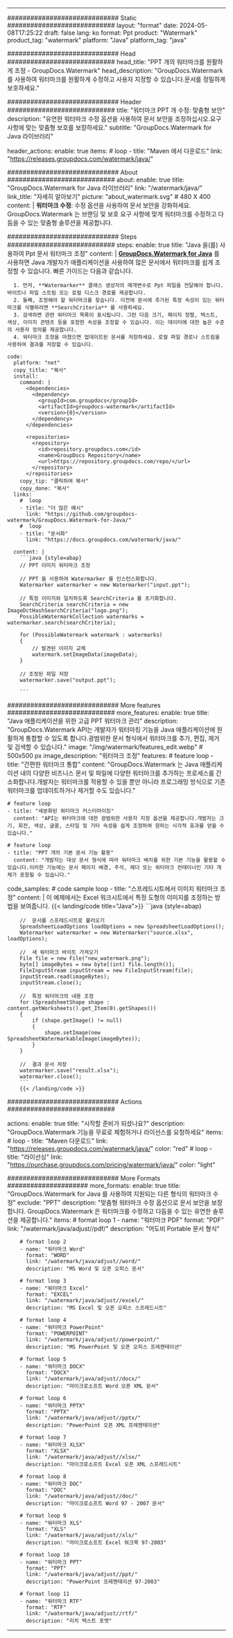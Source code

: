 
---
############################# Static ############################
layout: "format"
date:  2024-05-08T17:25:22
draft: false
lang: ko
format: Ppt
product: "Watermark"
product_tag: "watermark"
platform: "Java"
platform_tag: "java"

############################# Head ############################
head_title: "PPT 개의 워터마크를 원활하게 조정 - GroupDocs.Watermark"
head_description: "GroupDocs.Watermark 를 사용하여 워터마크를 원활하게 수정하고 사용자 지정할 수 있습니다.문서를 정밀하게 보호하세요."

############################# Header ############################
title: "워터마크 PPT 개 수정: 맞춤형 보안" 
description: "유연한 워터마크 수정 옵션을 사용하여 문서 보안을 조정하십시오.요구 사항에 맞는 맞춤형 보호를 보장하세요."
subtitle: "GroupDocs.Watermark for Java 라이브러리" 

header_actions:
  enable: true
  items:
    #  loop
    - title: "Maven 에서 다운로드"
      link: "https://releases.groupdocs.com/watermark/java/"
      
############################# About ############################
about:
    enable: true
    title: "GroupDocs.Watermark for Java 라이브러리"
    link: "/watermark/java/"
    link_title: "자세히 알아보기"
    picture: "about_watermark.svg" # 480 X 400
    content: |
       **워터마크 수정**: 수정 옵션을 사용하여 문서 보안을 강화하세요. GroupDocs.Watermark 는 브랜딩 및 보호 요구 사항에 맞게 워터마크를 수정하고 다듬을 수 있는 맞춤형 솔루션을 제공합니다.

############################# Steps ############################
steps:
    enable: true
    title: "Java 을(를) 사용하여 Ppt 문서 워터마크 조정"
    content: |
      **[GroupDocs.Watermark for Java](https://products.groupdocs.com/watermark/java/)** 를 사용하면 Java 개발자가 애플리케이션을 사용하여 많은 문서에서 워터마크를 쉽게 조정할 수 있습니다. 빠른 가이드는 다음과 같습니다.
      
      1. 먼저, **Watermarker** 클래스 생성자의 매개변수로 Ppt 파일을 전달해야 합니다. 바이트나 파일 스트림 또는 로컬 디스크 경로를 제공합니다.
      2. 둘째, 조정해야 할 워터마크를 찾습니다. 이전에 문서에 추가된 특정 속성이 있는 워터마크를 식별하려면 **SearchCriteria** 를 사용하세요.
      3. 검색하면 관련 워터마크 목록이 표시됩니다. 그런 다음 크기, 페이지 정렬, 텍스트, 색상, 이미지 콘텐츠 등을 포함한 속성을 조정할 수 있습니다. 이는 데이터에 대한 높은 수준의 사용자 정의를 제공합니다.
      4. 워터마크 조정을 마쳤으면 업데이트된 문서를 저장하세요. 로컬 파일 경로나 스트림을 사용하여 결과를 저장할 수 있습니다.
   
    code:
      platform: "net"
      copy_title: "복사"
      install:
        command: |
          <dependencies>
            <dependency>
              <groupId>com.groupdocs</groupId>
              <artifactId>groupdocs-watermark</artifactId>
              <version>{0}</version>
            </dependency>
          </dependencies>

          <repositories>
            <repository>
              <id>repository.groupdocs.com</id>
              <name>GroupDocs Repository</name>
              <url>https://repository.groupdocs.com/repo/</url>
            </repository>
          </repositories>
        copy_tip: "클릭하여 복사"
        copy_done: "복사"
      links:
        #  loop
        - title: "더 많은 예시"
          link: "https://github.com/groupdocs-watermark/GroupDocs.Watermark-for-Java/"
        #  loop
        - title: "문서화"
          link: "https://docs.groupdocs.com/watermark/java/"
          
      content: |
        ```java {style=abap}
        // PPT 이미지 워터마크 조정

        // PPT 을 사용하여 Watermarker 를 인스턴스화합니다.
        Watermarker watermarker = new Watermarker("input.ppt");
        
        // 특정 이미지와 일치하도록 SearchCriteria 를 초기화합니다.
        SearchCriteria searchCriteria = new ImageDctHashSearchCriteria("logo.png");
        PossibleWatermarkCollection watermarks = watermarker.search(searchCriteria);

        for (PossibleWatermark watermark : watermarks)
        {
            // 발견된 이미지 교체
            watermark.setImageData(imageData);
        }

        // 조정된 파일 저장
        watermarker.save("output.ppt");
        
        ```
        
############################# More features ############################
more_features:
  enable: true
  title: "Java 애플리케이션을 위한 고급 PPT 워터마크 관리"
  description: "GroupDocs.Watermark API는 개발자가 워터마킹 기능을 Java 애플리케이션에 원활하게 통합할 수 있도록 합니다.광범위한 문서 형식에서 워터마크를 추가, 편집, 제거 및 검색할 수 있습니다."
  image: "/img/watermark/features_edit.webp" # 500x500 px
  image_description: "워터마크 조정"
  features:
    # feature loop
    - title: "간편한 워터마크 통합"
      content: "GroupDocs.Watermark 는 Java 애플리케이션 내의 다양한 비즈니스 문서 및 파일에 다양한 워터마크를 추가하는 프로세스를 간소화합니다.개발자는 워터마크를 적용할 수 있을 뿐만 아니라 프로그래밍 방식으로 기존 워터마크를 업데이트하거나 제거할 수도 있습니다."

    # feature loop
    - title: "세분화된 워터마크 커스터마이징"
      content: "API는 워터마크에 대한 광범위한 사용자 지정 옵션을 제공합니다.개발자는 크기, 회전, 색상, 글꼴, 스타일 및 기타 속성을 쉽게 조정하여 원하는 시각적 효과를 얻을 수 있습니다."

    # feature loop
    - title: "PPT 개의 기본 문서 기능 활용"
      content: "개발자는 대상 문서 형식에 따라 워터마크 배치를 위한 기본 기능을 활용할 수 있습니다.이러한 기능에는 문서 페이지 배경, 주석, 헤더 또는 워터마크 컨테이너인 기타 개체가 포함될 수 있습니다."
      
  code_samples:
    # code sample loop
    - title: "스프레드시트에서 이미지 워터마크 조정"
      content: |
        이 예제에서는 Excel 워크시트에서 특정 도형의 이미지를 조정하는 방법을 보여줍니다.
        {{< landing/code title="Java">}}
        ```java {style=abap}
        
        //  문서를 스프레드시트로 불러오기
        SpreadsheetLoadOptions loadOptions = new SpreadsheetLoadOptions();
        Watermarker watermarker = new Watermarker("source.xlsx", loadOptions);

        //  새 워터마크 바이트 가져오기
        File file = new File("new_watermark.png");
        byte[] imageBytes = new byte[(int) file.length()];
        FileInputStream inputStream = new FileInputStream(file);
        inputStream.read(imageBytes);
        inputStream.close();

        //  특정 워터마크의 내용 조정
        for (SpreadsheetShape shape : content.getWorksheets().get_Item(0).getShapes())
        {
            if (shape.getImage() != null)
            {
                shape.setImage(new SpreadsheetWatermarkableImage(imageBytes));
            }
        }

        //  결과 문서 저장
        watermarker.save("result.xlsx");
        watermarker.close();
        ```
        {{< /landing/code >}}


############################# Actions ############################

actions:
  enable: true
  title: "시작할 준비가 되셨나요?"
  description: "GroupDocs.Watermark 기능을 무료로 체험하거나 라이선스를 요청하세요"
  items:
    #  loop
    - title: "Maven 다운로드"
      link: "https://releases.groupdocs.com/watermark/java/"
      color: "red"
        #  loop
    - title: "라이선싱"
      link: "https://purchase.groupdocs.com/pricing/watermark/java/"
      color: "light"


############################# More Formats #####################
more_formats:
    enable: true
    title: "GroupDocs.Watermark for Java 를 사용하여 지원되는 다른 형식의 워터마크 수정"
    exclude: "PPT"
    description: "맞춤형 워터마크 수정 옵션으로 문서 보안을 보장합니다. GroupDocs.Watermark 은 워터마크를 수정하고 다듬을 수 있는 유연한 솔루션을 제공합니다."
    items: 
        # format loop 1
        - name: "워터마크 PDF"
          format: "PDF"
          link: "/watermark/java/adjust//pdf/"
          description: "어도비 Portable 문서 형식"

        # format loop 2
        - name: "워터마크 Word"
          format: "WORD"
          link: "/watermark/java/adjust//word/"
          description: "MS Word 및 오픈 오피스 문서"
          
        # format loop 3
        - name: "워터마크 Excel"
          format: "EXCEL"
          link: "/watermark/java/adjust//excel/"
          description: "MS Excel 및 오픈 오피스 스프레드시트"

        # format loop 4
        - name: "워터마크 PowerPoint"
          format: "POWERPOINT"
          link: "/watermark/java/adjust//powerpoint/"
          description: "MS PowerPoint 및 오픈 오피스 프레젠테이션"

        # format loop 5
        - name: "워터마크 DOCX"
          format: "DOCX"
          link: "/watermark/java/adjust//docx/"
          description: "마이크로소프트 Word 오픈 XML 문서"
          
        # format loop 6
        - name: "워터마크 PPTX"
          format: "PPTX"
          link: "/watermark/java/adjust//pptx/"
          description: "PowerPoint 오픈 XML 프레젠테이션"
          
        # format loop 7
        - name: "워터마크 XLSX"
          format: "XLSX"
          link: "/watermark/java/adjust//xlsx/"
          description: "마이크로소프트 Excel 오픈 XML 스프레드시트"

        # format loop 8
        - name: "워터마크 DOC"
          format: "DOC"
          link: "/watermark/java/adjust//doc/"
          description: "마이크로소프트 Word 97 - 2007 문서"

        # format loop 9
        - name: "워터마크 XLS"
          format: "XLS"
          link: "/watermark/java/adjust//xls/"
          description: "마이크로소프트 Excel 워크북 97-2003"

        # format loop 10
        - name: "워터마크 PPT"
          format: "PPT"
          link: "/watermark/java/adjust//ppt/"
          description: "PowerPoint 프레젠테이션 97-2003"

        # format loop 11
        - name: "워터마크 RTF"
          format: "RTF"
          link: "/watermark/java/adjust//rtf/"
          description: "리치 텍스트 포맷"

---
